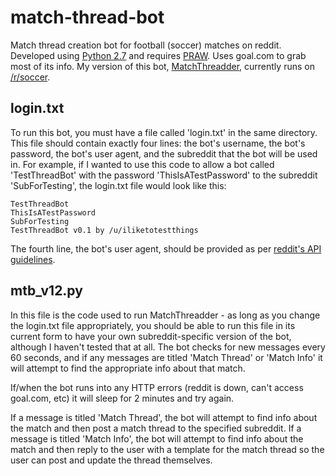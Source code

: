 match-thread-bot
================

Match thread creation bot for football (soccer) matches on reddit. Developed using [Python 2.7](https://www.python.org/download/releases/2.7.7/) and requires [PRAW](https://praw.readthedocs.org/en/v2.1.16/). Uses goal.com to grab most of its info. My version of this bot, [MatchThreadder](http://www.reddit.com/user/MatchThreadder), currently runs on [/r/soccer](http://www.reddit.com/r/soccer).


login.txt
-----

To run this bot, you must have a file called 'login.txt' in the same directory. This file should contain exactly four lines: the bot's username, the bot's password, the bot's user agent, and the subreddit that the bot will be used in. For example, if I wanted to use this code to allow a bot called 'TestThreadBot' with the password 'ThisIsATestPassword' to the subreddit 'SubForTesting', the login.txt file would look like this:

    TestThreadBot
    ThisIsATestPassword
    SubForTesting
    TestThreadBot v0.1 by /u/iliketotestthings

    
The fourth line, the bot's user agent, should be provided as per [reddit's API guidelines](https://github.com/reddit/reddit/wiki/API).

mtb_v12.py
-----

In this file is the code used to run MatchThreadder - as long as you change the login.txt file appropriately, you should be able to run this file in its current form to have your own subreddit-specific version of the bot, although I haven't tested that at all. The bot checks for new messages every 60 seconds, and if any messages are titled 'Match Thread' or 'Match Info' it will attempt to find the appropriate info about that match.

If/when the bot runs into any HTTP errors (reddit is down, can't access goal.com, etc) it will sleep for 2 minutes and try again.

If a message is titled 'Match Thread', the bot will attempt to find info about the match and then post a match thread to the specified subreddit. If a message is titled 'Match Info', the bot will attempt to find info about the match and then reply to the user with a template for the match thread so the user can post and update the thread themselves.
